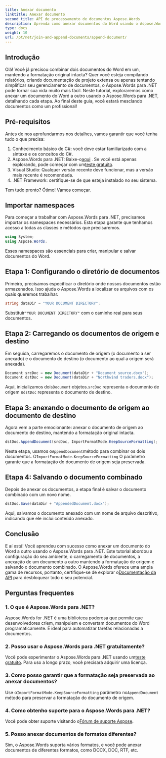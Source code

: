 ```yaml
---
title: Anexar documento
linktitle: Anexar documento
second_title: API de processamento de documentos Aspose.Words
description: Aprenda como anexar documentos do Word usando o Aspose.Words para .NET com este guia passo a passo abrangente. Perfeito para automatizar seu fluxo de trabalho de documentos.
type: docs
weight: 10
url: /pt/net/join-and-append-documents/append-document/
---
```


## Introdução

Olá! Você já precisou combinar dois documentos do Word em um, mantendo a formatação original intacta? Quer você esteja compilando relatórios, criando documentação de projeto extensa ou apenas tentando simplificar seu gerenciamento de documentos, o Aspose.Words para .NET pode tornar sua vida muito mais fácil. Neste tutorial, exploraremos como anexar um documento do Word a outro usando o Aspose.Words para .NET, detalhando cada etapa. Ao final deste guia, você estará mesclando documentos como um profissional!

## Pré-requisitos

Antes de nos aprofundarmos nos detalhes, vamos garantir que você tenha tudo o que precisa:

1. Conhecimento básico de C#: você deve estar familiarizado com a sintaxe e os conceitos do C#.
2.  Aspose.Words para .NET: Baixe-o[aqui](https://releases.aspose.com/words/net/) . Se você está apenas explorando, pode começar com um[teste gratuito](https://releases.aspose.com/).
3. Visual Studio: Qualquer versão recente deve funcionar, mas a versão mais recente é recomendada.
4. .NET Framework: certifique-se de que esteja instalado no seu sistema.

Tem tudo pronto? Ótimo! Vamos começar.

## Importar namespaces

Para começar a trabalhar com Aspose.Words para .NET, precisamos importar os namespaces necessários. Esta etapa garante que tenhamos acesso a todas as classes e métodos que precisaremos.

```csharp
using System;
using Aspose.Words;
```

Esses namespaces são essenciais para criar, manipular e salvar documentos do Word.

## Etapa 1: Configurando o diretório de documentos

Primeiro, precisamos especificar o diretório onde nossos documentos estão armazenados. Isso ajuda o Aspose.Words a localizar os arquivos com os quais queremos trabalhar.

```csharp
string dataDir = "YOUR DOCUMENT DIRECTORY";
```

 Substituir`"YOUR DOCUMENT DIRECTORY"` com o caminho real para seus documentos.

## Etapa 2: Carregando os documentos de origem e destino

Em seguida, carregaremos o documento de origem (o documento a ser anexado) e o documento de destino (o documento ao qual a origem será anexada).

```csharp
Document srcDoc = new Document(dataDir + "Document source.docx");
Document dstDoc = new Document(dataDir + "Northwind traders.docx");
```

 Aqui, inicializamos dois`Document` objetos.`srcDoc` representa o documento de origem e`dstDoc` representa o documento de destino.

## Etapa 3: anexando o documento de origem ao documento de destino

Agora vem a parte emocionante: anexar o documento de origem ao documento de destino, mantendo a formatação original intacta.

```csharp
dstDoc.AppendDocument(srcDoc, ImportFormatMode.KeepSourceFormatting);
```

 Nesta etapa, usamos o`AppendDocument`método para combinar os dois documentos. O`ImportFormatMode.KeepSourceFormatting` O parâmetro garante que a formatação do documento de origem seja preservada.

## Etapa 4: Salvando o documento combinado

Depois de anexar os documentos, a etapa final é salvar o documento combinado com um novo nome.

```csharp
dstDoc.Save(dataDir + "AppendedDocument.docx");
```

Aqui, salvamos o documento anexado com um nome de arquivo descritivo, indicando que ele inclui conteúdo anexado.

## Conclusão

 E aí está! Você aprendeu com sucesso como anexar um documento do Word a outro usando o Aspose.Words para .NET. Este tutorial abordou a configuração do seu ambiente, o carregamento de documentos, a anexação de um documento a outro mantendo a formatação de origem e salvando o documento combinado. O Aspose.Words oferece uma ampla gama de recursos, portanto, certifique-se de explorar o[Documentação da API](https://reference.aspose.com/words/net/) para desbloquear todo o seu potencial.

## Perguntas frequentes

### 1. O que é Aspose.Words para .NET?

Aspose.Words for .NET é uma biblioteca poderosa que permite que desenvolvedores criem, manipulem e convertam documentos do Word programaticamente. É ideal para automatizar tarefas relacionadas a documentos.

### 2. Posso usar o Aspose.Words para .NET gratuitamente?

 Você pode experimentar o Aspose.Words para .NET usando um[teste gratuito](https://releases.aspose.com/). Para uso a longo prazo, você precisará adquirir uma licença.

### 3. Como posso garantir que a formatação seja preservada ao anexar documentos?

 Use o`ImportFormatMode.KeepSourceFormatting` parâmetro no`AppendDocument` método para preservar a formatação do documento de origem.

### 4. Como obtenho suporte para o Aspose.Words para .NET?

Você pode obter suporte visitando o[Fórum de suporte Aspose](https://forum.aspose.com/c/words/8).

### 5. Posso anexar documentos de formatos diferentes?

Sim, o Aspose.Words suporta vários formatos, e você pode anexar documentos de diferentes formatos, como DOCX, DOC, RTF, etc.